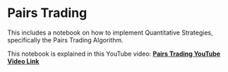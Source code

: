 # Pairs Trading
This includes a notebook on how to implement Quantitative Strategies, specifically the Pairs Trading Algorithm.

This notebook is explained in this YouTube video: [**Pairs Trading YouTube Video Link**](https://youtu.be/f73ItMWO4z8)
